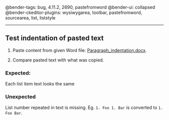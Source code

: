 @bender-tags: bug, 4.11.2, 2690, pastefromword
@bender-ui: collapsed
@bender-ckeditor-plugins: wysiwygarea, toolbar, pastefromword, sourcearea, list, liststyle

----

## Test indentation of pasted text

1. Paste content from given Word file:
 [Paragraph_indentation.docx](../generated/_fixtures/Ordered_list_symbol_in_text/Ordered_list_symbol_in_text.docx).

1. Compare pasted text with what was copied.

### Expected:

Each list item text looks the same

### Unexpected

List number repeated in text is missing.
Eg. `1. Foo 1. Bar` is converted to `1. Foo Bar`.
